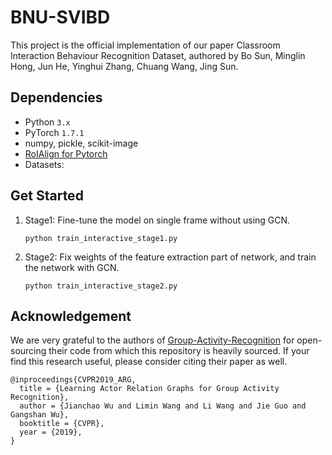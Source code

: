 # BNU-SVIBD
This project is the official implementation of our paper Classroom Interaction Behaviour Recognition Dataset, authored by Bo Sun, Minglin Hong, Jun He, Yinghui Zhang, Chuang Wang, Jing Sun.

## Dependencies

- Python `3.x`
- PyTorch `1.7.1`
- numpy, pickle, scikit-image
- [RoIAlign for Pytorch](https://github.com/longcw/RoIAlign.pytorch)
- Datasets:

## Get Started

1. Stage1: Fine-tune the model on single frame without using GCN.

    ```shell
    python train_interactive_stage1.py
    ```

2. Stage2: Fix weights of the feature extraction part of network, and train the network with GCN.

    ```shell
    python train_interactive_stage2.py
    ```

## Acknowledgement
We are very grateful to the authors of 
[Group-Activity-Recognition](https://github.com/wjchaoGit/Group-Activity-Recognition) for open-sourcing their code from which this repository is heavily sourced. If your find this research useful, please consider citing their paper as well.
```
@inproceedings{CVPR2019_ARG,
  title = {Learning Actor Relation Graphs for Group Activity Recognition},
  author = {Jianchao Wu and Limin Wang and Li Wang and Jie Guo and Gangshan Wu},
  booktitle = {CVPR},
  year = {2019},
}
```
